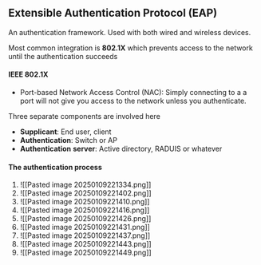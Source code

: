 
## Extensible Authentication Protocol (EAP)

An authentication framework. Used with both wired and wireless devices.

Most common integration is **802.1X** which prevents access to the network until the authentication succeeds

#### IEEE 802.1X

- Port-based Network Access Control (NAC): Simply connecting to a a port will not give you access to the network unless you authenticate.

Three separate components are involved here
- **Supplicant**: End user, client
- **Authentication**: Switch or AP
- **Authentication** **server**: Active directory, RADUIS or whatever

#### The authentication process
1. ![[Pasted image 20250109221334.png]]
2. ![[Pasted image 20250109221402.png]]
3. ![[Pasted image 20250109221410.png]]
4. ![[Pasted image 20250109221416.png]]
5. ![[Pasted image 20250109221426.png]]
6. ![[Pasted image 20250109221431.png]]
7. ![[Pasted image 20250109221437.png]]
8. ![[Pasted image 20250109221443.png]]
9. ![[Pasted image 20250109221449.png]]